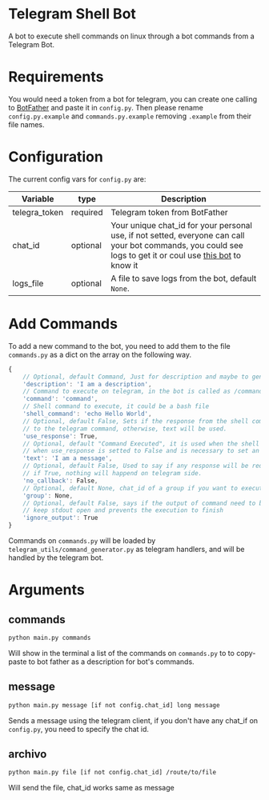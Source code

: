 # Telegram Shell Bot

A bot to execute shell commands on linux through a bot commands from a Telegram Bot.

# Requirements
You would need a token from a bot for telegram, you can create one calling to [BotFather](https://telegram.me/BotFather) and paste it in `config.py`.
Then please rename `config.py.example` and `commands.py.example` removing `.example` from their file names.

# Configuration
The current config vars for `config.py` are:

| Variable      | type     | Description                                                                                                                                                                                                |
| ---           | ---      | ---                                                                                                                                                                                                        |
| telegra_token | required | Telegram token from BotFather                                                                                                                                                                              |
| chat_id       | optional | Your unique chat_id for your personal use, if not setted, everyone can call your bot commands, you could see logs to get it or coul use [this bot](https://github.com/elshaio/telegram_heroku) to know it  |
| logs_file     | optional | A file to save logs from the bot, default `None`.                                                                                                                                                          |

# Add Commands
To add a new command to the bot, you need to add them to the file `commands.py` as a dict on the array on the following way.
```javascript
{
    // Optional, default Command, Just for description and maybe to generate description for telegram
    'description': 'I am a description',
    // Command to execute on telegram, in the bot is called as /command
    'command': 'command',
    // Shell command to execute, it could be a bash file
    'shell_command': 'echo Hello World',
    // Optional, default False, Sets if the response from the shell command will be used as response
    // to the telegram command, otherwise, text will be used.
    'use_response': True,
    // Optional, default "Command Executed", it is used when the shell command has an exit status different from 0 or
    // when use_response is setted to False and is necessary to set an extra response.
    'text': 'I am a message',
    // Optional, default False, Used to say if any response will be redirected to telegram, 
    // if True, nothing will happend on telegram side.
    'no_callback': False,
    // Optional, default None, chat_id of a group if you want to execute the commands through a group or super group
    'group': None,
    // Optional, default False, says if the output of command need to be ignored, useful on commands like ssh -fNR that
    // keep stdout open and prevents the execution to finish
    'ignore_output': True
}
```

Commands on `commands.py` will be loaded by `telegram_utils/command_generator.py` as telegram handlers, and will be handled by the telegram bot.

# Arguments
## commands
```sh
python main.py commands
```
Will show in the terminal a list of the commands on `commands.py` to to copy-paste to bot father as a description for bot's commands.

## message
```sh
python main.py message [if not config.chat_id] long message
```
Sends a message using the telegram client, if you don't have any chat_if on `config.py`, you need to specify the chat id.

## archivo
```sh
python main.py file [if not config.chat_id] /route/to/file
```
Will send the file, chat_id works same as message
